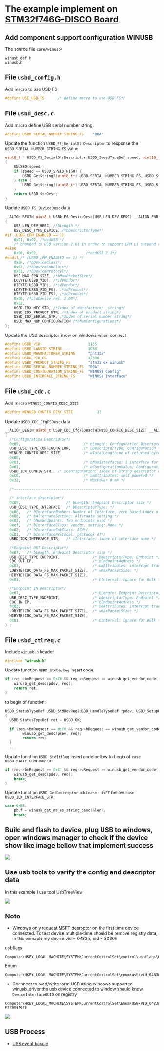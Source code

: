 # The example implement on [STM32f746G-DISCO Board](https://www.st.com/en/evaluation-tools/32f746gdiscovery.html)

## Add component support configuration WINUSB
The source file `core/winusb/`
```
winusb_def.h
winusb.h
```

## File `usbd_config.h`
Add macro to use USB FS
```C
#define USE_USB_FS		/* define macro to use USB FS*/
```

## File `usbd_desc.c`

Add macro define USB serial number string
```C
#define USBD_SERIAL_NUMBER_STRING_FS	"00A"
```

Update the function `USBD_FS_SerialStrDescriptor` to response the `USBD_SERIAL_NUMBER_STRING_FS` value
```C
uint8_t * USBD_FS_SerialStrDescriptor(USBD_SpeedTypeDef speed, uint16_t *length)
{
	UNUSED(speed);
	if (speed == USBD_SPEED_HIGH) {
		USBD_GetString((uint8_t*) USBD_SERIAL_NUMBER_STRING_FS, USBD_StrDesc, length);
	} else {
		USBD_GetString((uint8_t*) USBD_SERIAL_NUMBER_STRING_FS, USBD_StrDesc, length);
	}
	return USBD_StrDesc;
}
```

Update `USBD_FS_DeviceDesc` data
```C
__ALIGN_BEGIN uint8_t USBD_FS_DeviceDesc[USB_LEN_DEV_DESC] __ALIGN_END =
{
	USB_LEN_DEV_DESC, /*bLength */
	USB_DESC_TYPE_DEVICE, /*bDescriptorType*/
#if (USBD_LPM_ENABLED == 1)
	0x01, 0x02, /*bcdUSB */
	/* changed to USB version 2.01 in order to support LPM L1 suspend resume test of USBCV3.0*/
#else
	0x00, 0x02,                      /*bcdUSB 2.1*/
#endif /* (USBD_LPM_ENABLED == 1) */
	0xEF, /*bDeviceClass*/
	0x02, /*bDeviceSubClass*/
	0x01, /*bDeviceProtocol*/
	USB_MAX_EP0_SIZE, /*bMaxPacketSize*/
	LOBYTE(USBD_VID), /*idVendor*/
	HIBYTE(USBD_VID), /*idVendor*/
	LOBYTE(USBD_PID_FS), /*idProduct*/
	HIBYTE(USBD_PID_FS), /*idProduct*/
	0x00, /*bcdDevice rel. 2.00*/
	0x02,
	USBD_IDX_MFC_STR, /*Index of manufacturer  string*/
	USBD_IDX_PRODUCT_STR, /*Index of product string*/
	USBD_IDX_SERIAL_STR, /*Index of serial number string*/
	USBD_MAX_NUM_CONFIGURATION /*bNumConfigurations*/
};
```
Update the USB descriptor show on windows when connect
```C
#define USBD_VID                      1155
#define USBD_LANGID_STRING            1033
#define USBD_MANUFACTURER_STRING      "pnt325"
#define USBD_PID_FS                   12336
#define USBD_PRODUCT_STRING_FS        "stm32 ex winusb"
#define USBD_SERIAL_NUMBER_STRING_FS  "00A"
#define USBD_CONFIGURATION_STRING_FS  "WINUSB Config"
#define USBD_INTERFACE_STRING_FS      "WINUSB Interface"
```

## File `usbd_cdc.c`

Add macro `WINUSB_CONFIG_DESC_SIZE`
```C
#define WINUSB_CONFIG_DESC_SIZE           32
```

Update `USBD_CDC_CfgFSDesc` data
```C
__ALIGN_BEGIN uint8_t USBD_CDC_CfgFSDesc[WINUSB_CONFIG_DESC_SIZE] __ALIGN_END =
{
  /*Configuration Descriptor*/
  0x09,   							/* bLength: Configuration Descriptor size */
  USB_DESC_TYPE_CONFIGURATION,      /* bDescriptorType: Configuration */
  WINUSB_CONFIG_DESC_SIZE,          /* wTotalLength:no of returned bytes */
  0x00,
  0x01,   							/* bNumInterfaces: 1 interface for Game IO */
  0x01,   							/* bConfigurationValue: Configuration value */
  USBD_IDX_CONFIG_STR,  /* iConfiguration: Index of string descriptor describing the configuration */
  0xC0,   							/* bmAttributes: self powered */
  0x32,   							/* MaxPower 0 mA */

  /*---------------------------------------------------------------------------*/

  /* interface descriptor*/
  0x09,   					/* bLength: Endpoint Descriptor size */
  USB_DESC_TYPE_INTERFACE,  /* bDescriptorType: */
  0x00,   /* bInterfaceNumber: Number of Interface, zero based index of this interface */
  0x00,   /* bAlternateSetting: Alternate setting */
  0x02,   /* bNumEndpoints: Two endpoints used */
  0xef,   /* bInterfaceClass: vendor, setting: None */
  0x02,   /* bInterfaceSubClass: ACM*/
  0x01,   /* bInterfaceProtocol: protocol AT*/
  USBD_IDX_INTERFACE_STR,   /* iInterface: index of interface name */

  /*Endpoint OUT Descriptor*/
  0x07,   /* bLength: Endpoint Descriptor size */
  USB_DESC_TYPE_ENDPOINT,      			/* bDescriptorType: Endpoint */
  CDC_OUT_EP,                        	/* bEndpointAddress */
  0x03,                              	/* bmAttributes: interrupt transfer, bulk = 2*/
  LOBYTE(CDC_DATA_FS_MAX_PACKET_SIZE),  /* wMaxPacketSize: */
  HIBYTE(CDC_DATA_FS_MAX_PACKET_SIZE),
  0x01,                              	/* bInterval: ignore for Bulk transfer */

  /*Endpoint IN Descriptor*/
  0x07,   								/* bLength: Endpoint Descriptor size */
  USB_DESC_TYPE_ENDPOINT,      			/* bDescriptorType: Endpoint */
  CDC_IN_EP,                         	/* bEndpointAddress */
  0x03,                              	/* bmAttributes: interrupt transfer, bulk = 2 */
  LOBYTE(CDC_DATA_FS_MAX_PACKET_SIZE),  /* wMaxPacketSize: */
  HIBYTE(CDC_DATA_FS_MAX_PACKET_SIZE),
  0x01                               	/* bInterval: ignore for Bulk transfer */
} ;
```

## File `usbd_ctlreq.c`

Include `winusb.h` header
```C
#include "winusb.h"
```

Update function `USBD_StdDevReq` insert code

```C
if (req->bmRequest == 0xC0 && req->bRequest == winusb_get_vendor_code()) {
    winusb_get_desc(pdev, req);
    return ret;
}
```
to begin of function:
```C
USBD_StatusTypeDef USBD_StdDevReq(USBD_HandleTypeDef *pdev, USBD_SetupReqTypedef *req)
{
  USBD_StatusTypeDef ret = USBD_OK;

  if (req->bmRequest == 0xC0 && req->bRequest == winusb_get_vendor_code()) {
		winusb_get_desc(pdev, req);
		return ret;
  }
  ...
```

Update function `USBD_StdItfReq` insert code bellow to begin of `case USBD_STATE_CONFIGURED:`
```C
if (req->bmRequest == 0xC1 && req->bRequest == winusb_get_vendor_code() && req->wIndex == 0x05) {
    winusb_get_desc(pdev, req);
    break;
}    
```

Update function `USBD_GetDescriptor` add  `case: 0xEE` bellow `case USBD_IDX_INTERFACE_STR`
```C
case 0xEE:
    pbuf = winusb_get_ms_os_string_desc(&len);
    break;
```

## Build and flash to device, plug USB to windows, open windows manager to check if the device show like image bellow that implement success

<img src="image/device_manager.jpg"></img>

## Use usb tools to verify the config and descriptor data
In this example I use tool [UsbTreeView](https://www.uwe-sieber.de/usbtreeview_e.html)

<img src="image/UsbTreeView.jpg"></img>

## Note

- Windows only request MSFT desroptor on the first time device connected. To test device multiple-time should be remove registry data, in this exmaple my device vid = 0483h, pid = 3030h

usbflags
```
Computer\HKEY_LOCAL_MACHINE\SYSTEM\CurrentControlSet\control\usbflags\048330300200
```
Enum
```
Computer\HKEY_LOCAL_MACHINE\SYSTEM\CurrentControlSet\enum\usb\vid_0483&PID_3030
```

- Connnect to read/write form USB using windows supported winusb_driver the usb device connected to window should know `DeviceInterfaceGUID` on registry
```
Computer\HKEY_LOCAL_MACHINE\SYSTEM\CurrentControlSet\Enum\USB\VID_0483&PID_3030\001A\Device Parameters
```

<img src="image/DeviceInterfaceGUID.jpg"></img>

## USB Process

- [USB event handle](USB_process.md)
